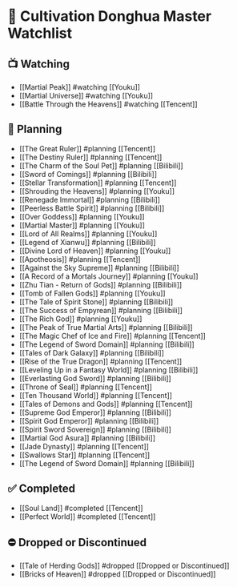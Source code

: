 # 🌌 Cultivation Donghua Master Watchlist

## 📺 Watching
- [[Martial Peak]] #watching [[Youku]]
- [[Martial Universe]] #watching [[Youku]]
- [[Battle Through the Heavens]] #watching [[Tencent]]

## 📝 Planning
- [[The Great Ruler]] #planning [[Tencent]]
- [[The Destiny Ruler]] #planning [[Tencent]]
- [[The Charm of the Soul Pet]] #planning [[Bilibili]]
- [[Sword of Comings]] #planning [[Bilibili]]
- [[Stellar Transformation]] #planning [[Tencent]]
- [[Shrouding the Heavens]] #planning [[Youku]]
- [[Renegade Immortal]] #planning [[Bilibili]]
- [[Peerless Battle Spirit]] #planning [[Bilibili]]
- [[Over Goddess]] #planning [[Youku]]
- [[Martial Master]] #planning [[Youku]]
- [[Lord of All Realms]] #planning [[Youku]]
- [[Legend of Xianwu]] #planning [[Bilibili]]
- [[Divine Lord of Heaven]] #planning [[Youku]]
- [[Apotheosis]] #planning [[Tencent]]
- [[Against the Sky Supreme]] #planning [[Bilibili]]
- [[A Record of a Mortals Journey]] #planning [[Youku]]
- [[Zhu Tian - Return of Gods]] #planning [[Bilibili]]
- [[Tomb of Fallen Gods]] #planning [[Youku]]
- [[The Tale of Spirit Stone]] #planning [[Bilibili]]
- [[The Success of Empyrean]] #planning [[Bilibili]]
- [[The Rich God]] #planning [[Youku]]
- [[The Peak of True Martial Arts]] #planning [[Bilibili]]
- [[The Magic Chef of Ice and Fire]] #planning [[Tencent]]
- [[The Legend of Sword Domain]] #planning [[Bilibili]]
- [[Tales of Dark Galaxy]] #planning [[Bilibili]]
- [[Rise of the True Dragon]] #planning [[Tencent]]
- [[Leveling Up in a Fantasy World]] #planning [[Bilibili]]
- [[Everlasting God Sword]] #planning [[Bilibili]]
- [[Throne of Seal]] #planning [[Tencent]]
- [[Ten Thousand World]] #planning [[Tencent]]
- [[Tales of Demons and Gods]] #planning [[Tencent]]
- [[Supreme God Emperor]] #planning [[Bilibili]]
- [[Spirit God Emperor]] #planning [[Bilibili]]
- [[Spirit Sword Sovereign]] #planning [[Bilibili]]
- [[Martial God Asura]] #planning [[Bilibili]]
- [[Jade Dynasty]] #planning [[Tencent]]
- [[Swallows Star]] #planning [[Tencent]]
- [[The Legend of Sword Domain]] #planning [[Bilibili]]

## ✅ Completed
- [[Soul Land]] #completed [[Tencent]]
- [[Perfect World]] #completed [[Tencent]]

## ⛔ Dropped or Discontinued
- [[Tale of Herding Gods]] #dropped [[Dropped or Discontinued]]
- [[Bricks of Heaven]] #dropped [[Dropped or Discontinued]]

